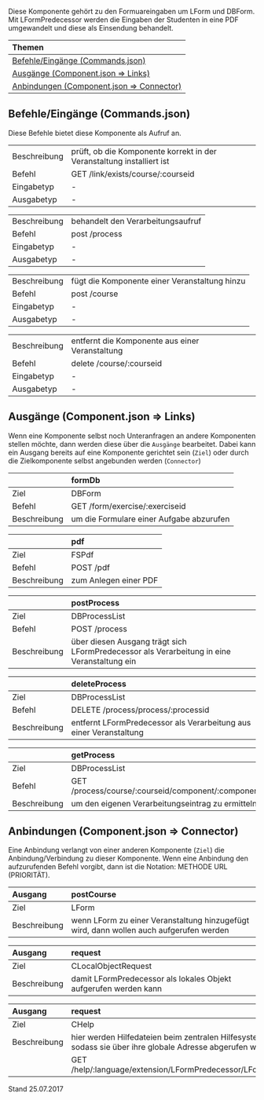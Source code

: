 <!--
  - @file de.md
  -
  - @license http://www.gnu.org/licenses/gpl-3.0.html GPL version 3
  -
  - @package OSTEPU (https://github.com/ostepu/ostepu-core)
  - @since -
  -
  - @author Till Uhlig <till.uhlig@student.uni-halle.de>
  - @date 2017
  -
 -->

Diese Komponente gehört zu den Formuareingaben um LForm und DBForm. Mit LFormPredecessor werden die Eingaben der Studenten in eine PDF umgewandelt und diese als Einsendung behandelt.

| Themen |
| :- |
| [Befehle/Eingänge (Commands.json)](#eingaenge) |
| [Ausgänge (Component.json => Links)](#ausgaenge) |
| [Anbindungen (Component.json => Connector)](#anbindungen) |

## <a name='eingaenge'></a>Befehle/Eingänge (Commands.json)
Diese Befehle bietet diese Komponente als Aufruf an.

|||
| :----------- |:----- |
|Beschreibung| prüft, ob die Komponente korrekt in der Veranstaltung installiert ist|
|Befehl| GET /link/exists/course/:courseid|
|Eingabetyp| -|
|Ausgabetyp| -|

|||
| :----------- |:----- |
|Beschreibung| behandelt den Verarbeitungsaufruf|
|Befehl| post /process|
|Eingabetyp| -|
|Ausgabetyp| -|

|||
| :----------- |:----- |
|Beschreibung| fügt die Komponente einer Veranstaltung hinzu|
|Befehl| post /course|
|Eingabetyp| -|
|Ausgabetyp| -|

|||
| :----------- |:----- |
|Beschreibung| entfernt die Komponente aus einer Veranstaltung|
|Befehl| delete /course/:courseid|
|Eingabetyp| -|
|Ausgabetyp| -|


## <a name='ausgaenge'></a>Ausgänge (Component.json => Links)
Wenn eine Komponente selbst noch Unteranfragen an andere Komponenten stellen möchte, dann werden diese über die `Ausgänge` bearbeitet.
Dabei kann ein Ausgang bereits auf eine Komponente gerichtet sein (`Ziel`) oder durch die Zielkomponente selbst angebunden werden (`Connector`)

||formDb|
| :----------- |:----- |
|Ziel| DBForm|
|Befehl| GET /form/exercise/:exerciseid|
|Beschreibung| um die Formulare einer Aufgabe abzurufen|

||pdf|
| :----------- |:----- |
|Ziel| FSPdf|
|Befehl| POST /pdf|
|Beschreibung| zum Anlegen einer PDF|

||postProcess|
| :----------- |:----- |
|Ziel| DBProcessList|
|Befehl| POST /process|
|Beschreibung| über diesen Ausgang trägt sich LFormPredecessor als Verarbeitung in eine Veranstaltung ein|

||deleteProcess|
| :----------- |:----- |
|Ziel| DBProcessList|
|Befehl| DELETE /process/process/:processid|
|Beschreibung| entfernt LFormPredecessor als Verarbeitung aus einer Veranstaltung|

||getProcess|
| :----------- |:----- |
|Ziel| DBProcessList|
|Befehl| GET /process/course/:courseid/component/:componentid|
|Beschreibung| um den eigenen Verarbeitungseintrag zu ermitteln|


## <a name='anbindungen'></a>Anbindungen (Component.json => Connector)
Eine Anbindung verlangt von einer anderen Komponente (`Ziel`) die Anbindung/Verbindung zu dieser Komponente.
Wenn eine Anbindung den aufzurufenden Befehl vorgibt, dann ist die Notation: METHODE URL (PRIORITÄT).

|Ausgang|postCourse|
| :----------- |:----- |
|Ziel| LForm|
|Beschreibung| wenn LForm zu einer Veranstaltung hinzugefügt wird, dann wollen auch aufgerufen werden|

|Ausgang|request|
| :----------- |:----- |
|Ziel| CLocalObjectRequest|
|Beschreibung| damit LFormPredecessor als lokales Objekt aufgerufen werden kann|

|Ausgang|request|
| :----------- |:----- |
|Ziel| CHelp|
|Beschreibung| hier werden Hilfedateien beim zentralen Hilfesystem angemeldet, sodass sie über ihre globale Adresse abgerufen werden können|
|| GET /help/:language/extension/LFormPredecessor/LFormPredecessor.md|


Stand 25.07.2017

